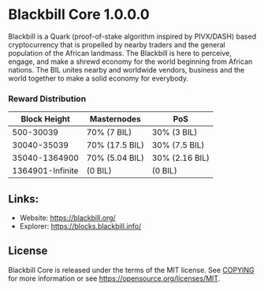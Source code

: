 Blackbill Core 1.0.0.0
=================================================

Blackbill is a Quark (proof-of-stake algorithm inspired by PIVX/DASH) based cryptocurrency that is propelled by nearby traders and the general population of the African landmass. The Blackbill is here to perceive, engage, and make a shrewd economy for the world beginning from African nations. The BIL unites nearby and worldwide vendors, business and the world together to make a solid economy for everybody. 


### Reward Distribution

| **Block Height** | **Masternodes**  | **PoS**          |
|------------------|------------------|------------------|
| 500-30039        | 70% (7 BIL)      | 30% (3 BIL)       | 
| 30040-35039      | 70% (17.5 BIL)   | 30% (7.5 BIL)      |
| 35040-1364900    | 70% (5.04 BIL)    | 30% (2.16 BIL)   | 
| 1364901-Infinite  |     (0 BIL)      |     (0 BIL)       | 


## Links:

- Website: https://blackbill.org/
- Explorer: https://blocks.blackbill.info/

License
-------

Blackbill Core is released under the terms of the MIT license. See [COPYING](COPYING) for more
information or see https://opensource.org/licenses/MIT.

